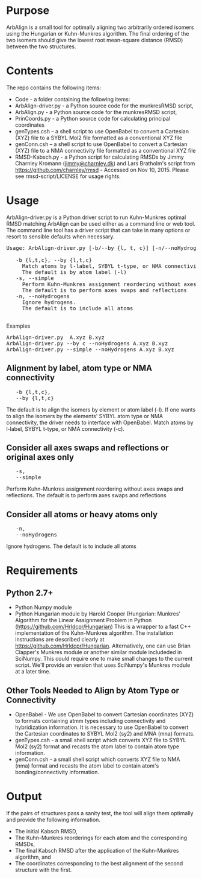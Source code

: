 # Purpose
ArbAlign is a small tool for optimally aligning two arbitrarily ordered isomers using the
Hungarian or Kuhn-Munkres algorithm. The final ordering of the two isomers should give the lowest
root mean-square distance (RMSD) between the two structures. 

# Contents
The repo contains the following items:
* Code -  a folder containing the following items:
* ArbAlign-driver.py - a Python source code for the munkresRMSD script,
* ArbAlign.py - a Python source code for the munkresRMSD script,
* PrinCoords.py - a Python source code for calculating principal coordinates
* genTypes.csh – a shell script to use OpenBabel to convert a Cartesian (XYZ) file to a SYBYL Mol2 file formatted as a conventional XYZ file
* genConn.csh – a shell script to use OpenBabel to convert a Cartesian (XYZ) file to a NMA connectivity file formatted as a conventional XYZ file
* RMSD-Kabsch.py - a Python script for calculating RMSDs by Jimmy Charnley Kromann
            (jimmy@charnley.dk) and Lars Bratholm's script from
            https://github.com/charnley/rmsd - Accessed on Nov 10, 2015. Please see
            rmsd-script/LICENSE for usage rights.

# Usage
ArbAlign-driver.py is a Python driver script to run Kuhn-Munkres optimal RMSD matching
ArbAlign can be used either as a command line or web tool. The command line tool has a driver script
that can take in many options or resort to sensible defaults when necessary.
<pre>
Usage: ArbAlign-driver.py [-b/--by {l, t, c}] [-n/--noHydrogens] [-s/--simple] A.xyz B.xyz 

   -b {l,t,c}, --by {l,t,c} 
     Match atoms by l-label, SYBYL t-type, or NMA connectivity (-c). 
     The default is by atom label (-l) 
   -s, --simple 
     Perform Kuhn-Munkres assignment reordering without axes swaps and reflections. 
     The default is to perform axes swaps and reflections 
   -n, --noHydrogens 
     Ignore hydrogens. 
     The default is to include all atoms 
   </pre>
Examples
<pre>
ArbAlign-driver.py  A.xyz B.xyz 
ArbAlign-driver.py --by c --noHydrogens A.xyz B.xyz 
ArbAlign-driver.py --simple --noHydrogens A.xyz B.xyz 
</pre>

## Alignment by label, atom type or NMA connectivity
<pre>
   -b {l,t,c},
   --by {l,t,c}
</pre>
The default is to align the isomers by element or atom label (-l). If one wants to align the isomers
by the elements' SYBYL atom type or NMA connectivity, the driver needs to interface with OpenBabel.
Match atoms by l-label, SYBYL t-type, or NMA connectivity (-c). 

## Consider all axes swaps and reflections or original axes only
<pre>
   -s,
   --simple
</pre>
Perform Kuhn-Munkres assignment reordering without axes swaps and reflections. 
The default is to perform axes swaps and reflections

## Consider all atoms or heavy atoms only
<pre>
   -n,
   --noHydrogens
</pre>
Ignore hydrogens. 
The default is to include all atoms

# Requirements
## Python 2.7+
* Python Numpy module
* Python Hungarian module by Harold Cooper (Hungarian: Munkres' Algorithm for the Linear Assignment Problem in Python (https://github.com/Hrldcpr/Hungarian) This is a wrapper to a fast C++ implementation of the Kuhn-Munkres algorithm. The installation instructions are described clearly at https://github.com/Hrldcpr/Hungarian.
Alternatively, one can use Brian Clapper's Munkres module or another similar module includeded in SciNumpy. This could require one to make small changes to the current script. We'll provide an version that uses SciNumpy's Munkres module at a later time.
## Other Tools Needed to Align by Atom Type or Connectivity
* OpenBabel - We use OpenBabel to convert Cartesian coordinates (XYZ) to formats containing atmm types including connectivity and hybridization information. It is necessary to use OpenBabel to convert the Cartesian coordinates to SYBYL Mol2 (sy2) and MNA (mna) formats. 
* genTypes.csh - a small shell script which converts XYZ file to SYBYL Mol2 (sy2) format and recasts the atom label to contain atom type information.
* genConn.csh - a small shell script which converts XYZ file to NMA (nma) format and recasts the atom label to contain atom's bonding/connectivity information.


# Output
If the pairs of structures pass a sanity test, the tool will align them optimally and provide the
following information.
* The initial Kabsch RMSD,
* The Kuhn-Munkres reorderings for each atom and the corresponding RMSDs, 
* The final Kabsch RMSD after the application of the Kuhn-Munkres algorithm, and 
* The coordinates corresponding to the best alignment of the second structure with the first.

